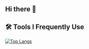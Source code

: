 ## Hi there 👋

## 🛠 Tools I Frequently Use

[![Top Langs](https://github-readme-stats.vercel.app/api/top-langs/?username=Sandevik&layout=compact)](https://github.com/anuraghazra/github-readme-stats)

<!--
**Sandevik/Sandevik** is a ✨ _special_ ✨ repository because its `README.md` (this file) appears on your GitHub profile.

Here are some ideas to get you started:

- 🔭 I’m currently working on ...
- 🌱 I’m currently learning ...
- 👯 I’m looking to collaborate on ...
- 🤔 I’m looking for help with ...
- 💬 Ask me about ...
- 📫 How to reach me: ...
- 😄 Pronouns: ...
- ⚡ Fun fact: ...
-->
